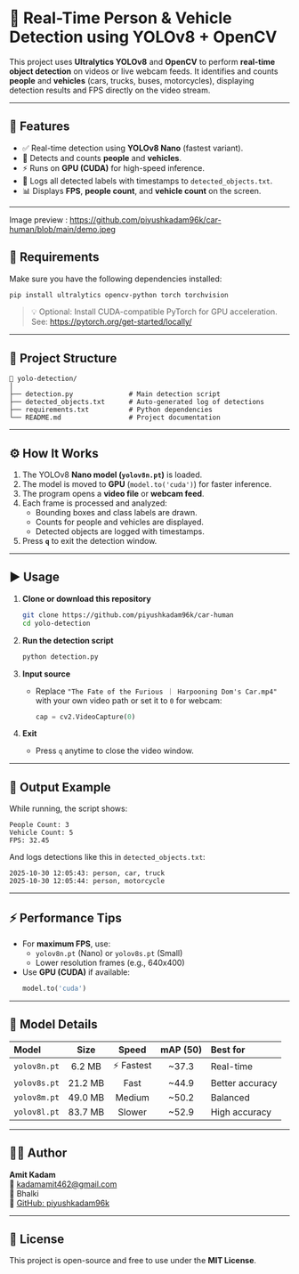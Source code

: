 # 🚀 Real-Time Person & Vehicle Detection using YOLOv8 + OpenCV

This project uses **Ultralytics YOLOv8** and **OpenCV** to perform **real-time object detection** on videos or live webcam feeds. It identifies and counts **people** and **vehicles** (cars, trucks, buses, motorcycles), displaying detection results and FPS directly on the video stream.

---

## 🧠 Features

- ✅ Real-time detection using **YOLOv8 Nano** (fastest variant).  
- 🚗 Detects and counts **people** and **vehicles**.  
- ⚡ Runs on **GPU (CUDA)** for high-speed inference.  
- 💾 Logs all detected labels with timestamps to `detected_objects.txt`.  
- 📊 Displays **FPS**, **people count**, and **vehicle count** on the screen.  

---

Image preview : https://github.com/piyushkadam96k/car-human/blob/main/demo.jpeg



## 🧰 Requirements

Make sure you have the following dependencies installed:

```bash
pip install ultralytics opencv-python torch torchvision
```

> 💡 Optional: Install CUDA-compatible PyTorch for GPU acceleration.  
> See: https://pytorch.org/get-started/locally/

---

## 📁 Project Structure

```
📂 yolo-detection/
│
├── detection.py              # Main detection script
├── detected_objects.txt      # Auto-generated log of detections
├── requirements.txt          # Python dependencies
└── README.md                 # Project documentation
```

---

## ⚙️ How It Works

1. The YOLOv8 **Nano model (`yolov8n.pt`)** is loaded.  
2. The model is moved to **GPU** (`model.to('cuda')`) for faster inference.  
3. The program opens a **video file** or **webcam feed**.  
4. Each frame is processed and analyzed:
   - Bounding boxes and class labels are drawn.
   - Counts for people and vehicles are displayed.
   - Detected objects are logged with timestamps.
5. Press **`q`** to exit the detection window.

---

## ▶️ Usage

1. **Clone or download this repository**
   ```bash
   git clone https://github.com/piyushkadam96k/car-human
   cd yolo-detection
   ```

2. **Run the detection script**
   ```bash
   python detection.py
   ```

3. **Input source**
   - Replace `"The Fate of the Furious ｜ Harpooning Dom's Car.mp4"`  
     with your own video path or set it to `0` for webcam:
     ```python
     cap = cv2.VideoCapture(0)
     ```

4. **Exit**
   - Press `q` anytime to close the video window.

---

## 🧾 Output Example

While running, the script shows:
```
People Count: 3
Vehicle Count: 5
FPS: 32.45
```

And logs detections like this in `detected_objects.txt`:
```
2025-10-30 12:05:43: person, car, truck
2025-10-30 12:05:44: person, motorcycle
```

---

## ⚡ Performance Tips

- For **maximum FPS**, use:
  - `yolov8n.pt` (Nano) or `yolov8s.pt` (Small)
  - Lower resolution frames (e.g., 640x400)
- Use **GPU (CUDA)** if available:
  ```python
  model.to('cuda')
  ```

---

## 🧩 Model Details

| Model | Size | Speed | mAP (50) | Best for |
|:------|:------:|:------:|:------:|:------|
| `yolov8n.pt` | 6.2 MB | ⚡ Fastest | ~37.3 | Real-time |
| `yolov8s.pt` | 21.2 MB | Fast | ~44.9 | Better accuracy |
| `yolov8m.pt` | 49.0 MB | Medium | ~50.2 | Balanced |
| `yolov8l.pt` | 83.7 MB | Slower | ~52.9 | High accuracy |

---

## 🧑‍💻 Author

**Amit Kadam**  
📧 [kadamamit462@gmail.com](mailto:kadamamit462@gmail.com)  
📍 Bhalki  
🔗 [GitHub: piyushkadam96k](https://github.com/piyushkadam96k)

---

## 📜 License

This project is open-source and free to use under the **MIT License**.
